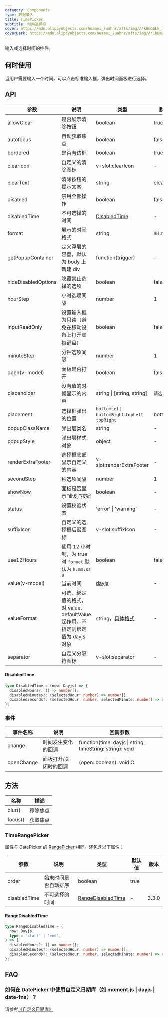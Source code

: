 ```yaml
---
category: Components
type: 数据录入
title: TimePicker
subtitle: 时间选择框
cover: https://mdn.alipayobjects.com/huamei_7uahnr/afts/img/A*kGmGSLk_1fwAAAAAAAAAAAAADrJ8AQ/original
coverDark: https://mdn.alipayobjects.com/huamei_7uahnr/afts/img/A*1hDmQJIDFJQAAAAAAAAAAAAADrJ8AQ/original
---
```


输入或选择时间的控件。

## 何时使用

当用户需要输入一个时间，可以点击标准输入框，弹出时间面板进行选择。

## API

| 参数 | 说明 | 类型 | 默认值 | 版本 |
| --- | --- | --- | --- | --- |
| allowClear | 是否展示清除按钮 | boolean | true |  |
| autofocus | 自动获取焦点 | boolean | false |  |
| bordered | 是否有边框 | boolean | true |  |
| clearIcon | 自定义的清除图标 | v-slot:clearIcon | - |  |
| clearText | 清除按钮的提示文案 | string | clear |  |
| disabled | 禁用全部操作 | boolean | false |  |
| disabledTime | 不可选择的时间 | [DisabledTime](#disabledtime) | - | 3.3.0 |
| format | 展示的时间格式 | string | `HH:mm:ss` |  |
| getPopupContainer | 定义浮层的容器，默认为 body 上新建 div | function(trigger) | - |  |
| hideDisabledOptions | 隐藏禁止选择的选项 | boolean | false |  |
| hourStep | 小时选项间隔 | number | 1 |  |
| inputReadOnly | 设置输入框为只读（避免在移动设备上打开虚拟键盘） | boolean | false |  |
| minuteStep | 分钟选项间隔 | number | 1 |  |
| open(v-model) | 面板是否打开 | boolean | false |  |
| placeholder | 没有值的时候显示的内容 | string \| \[string, string] | `请选择时间` |  |
| placement | 选择框弹出的位置 | `bottomLeft` `bottomRight` `topLeft` `topRight` | bottomLeft |  |
| popupClassName | 弹出层类名 | string | - |  |
| popupStyle | 弹出层样式对象 | object | - |  |
| renderExtraFooter | 选择框底部显示自定义的内容 | v-slot:renderExtraFooter | - |  |
| secondStep | 秒选项间隔 | number | 1 |  |
| showNow | 面板是否显示“此刻”按钮 | boolean | - |  |
| status | 设置校验状态 | 'error' \| 'warning' | - | 3.3.0 |
| suffixIcon | 自定义的选择框后缀图标 | v-slot:suffixIcon | - |  |
| use12Hours | 使用 12 小时制，为 true 时 `format` 默认为 `h:mm:ss a` | boolean | false |  |
| value(v-model) | 当前时间 | [dayjs](https://day.js.org/) | - |  |
| valueFormat | 可选，绑定值的格式，对 value、defaultValue 起作用。不指定则绑定值为 dayjs 对象 | string，[具体格式](https://day.js.org/docs/zh-CN/display/format) | - |  |
| separator | 自定义分隔符图标 | v-slot:separator | - |  |

#### DisabledTime

```typescript
type DisabledTime = (now: Dayjs) => {
  disabledHours?: () => number[];
  disabledMinutes?: (selectedHour: number) => number[];
  disabledSeconds?: (selectedHour: number, selectedMinute: number) => number[];
};
```

### 事件

| 事件名称   | 说明                  | 回调参数                                                  |
| ---------- | --------------------- | --------------------------------------------------------- |
| change     | 时间发生变化的回调    | function(time: dayjs \| string, timeString: string): void |
| openChange | 面板打开/关闭时的回调 | (open: boolean): void C                                    |

## 方法

| 名称    | 描述     |
| ------- | -------- |
| blur()  | 移除焦点 |
| focus() | 获取焦点 |

### TimeRangePicker

属性与 DatePicker 的 [RangePicker](/components/date-picker/#rangepicker) 相同。还包含以下属性：

| 参数         | 说明                 | 类型                                    | 默认值 | 版本  |
| ------------ | -------------------- | --------------------------------------- | ------ | ----- |
| order        | 始末时间是否自动排序 | boolean                                 | true   |       |
| disabledTime | 不可选择的时间       | [RangeDisabledTime](#pangedisabledtime) | -      | 3.3.0 |

#### RangeDisabledTime

```typescript
type RangeDisabledTime = (
  now: Dayjs,
  type = 'start' | 'end',
) => {
  disabledHours?: () => number[];
  disabledMinutes?: (selectedHour: number) => number[];
  disabledSeconds?: (selectedHour: number, selectedMinute: number) => number[];
};
```

## FAQ

### 如何在 DatePicker 中使用自定义日期库（如 moment.js \| dayjs \| date-fns）？

请参考[《自定义日期库》](/docs/vue/replace-date-cn)

